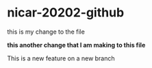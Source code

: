 # nicar-20202-github
 this is my change to the file

 **this another change that I am making to this file**
 
 This is a new feature on a new branch
